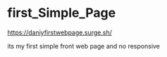 # first_Simple_Page
https://daniyfirstwebpage.surge.sh/

its my first simple front web page and no responsive
